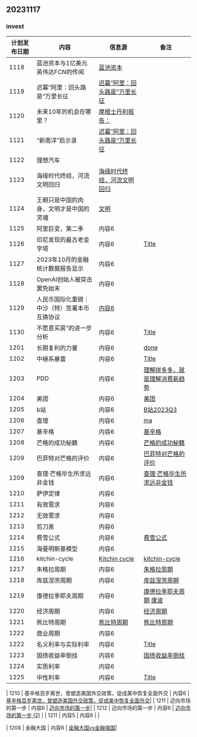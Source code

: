 ## 20231117

### invest
| 计划发布日期 | 内容 | 信息源 |备注|
|---------|---------|---------|-|
| 1118   | 蓝池资本与1亿美元英伟达FCN的传闻   | [蓝池资本](https://mp.weixin.qq.com/s/5_N--ARjuZznH7O41r7dMA)   | |
| 1119   | 迟暮”阿里：回头路是“万里长征   | [迟暮”阿里：回头路是“万里长征](https://mp.weixin.qq.com/s/a0_yXOOrpwYivWMzHc7rfw)   |  |
| 1120   | 未来10年的机会在哪里？   |  [摩根士丹利报告：](https://mp.weixin.qq.com/s/Vsyc4HOKO--bOpDrK_N7iQ) |  |
| 1121   | “新南洋”启示录   | [迟暮”阿里：回头路是“万里长征](https://mp.weixin.qq.com/s/a0_yXOOrpwYivWMzHc7rfw)   |  |
| 1122   |  理想汽车  |   |  |
| 1123   |  海缘时代终结，河流文明回归  | [海缘时代终结，河流文明回归](https://mp.weixin.qq.com/s/ucFXtNxXoLWa6lrOkLPDsA)  |  |
| 1124   | 王朝只是中国的肉身，文明才是中国的灵魂   | [文明](https://mp.weixin.qq.com/s/vCEnLX6s73-Qlgw7wWWe5g)   |  |
| 1125   | 阿里巨变，第二季   | 内容6   |  |
| 1126   | 印尼发现的最古老金字塔   | 内容6   | [Title](https://mp.weixin.qq.com/s/7injQMZGMOeamO7IrIuEzw) |
| 1127   | 2023年10月的金融统计数据报告显示   | 内容6   |  |
| 1128   | OpenAI创始人被突击罢免始末   | 内容6   |  |
| 1129   | 人民币国际化重磅｜中沙（特）签署本币互换协议   | [内容6](https://mp.weixin.qq.com/s/hZuNRVi1xP2D29F8Y_0cWg)   |  |
| 1130   | 不愿意买房”的进一步分析   | 内容6   |[Title](https://mp.weixin.qq.com/s/z40Ez1ikIbEcFnqa7nDm2w)  |
| 1201   | 长期复利的力量   | 内容6   |  [done](https://mp.weixin.qq.com/s/x65hOrM50XXVWyf2z3kdPA)|
| 1202   | 中植系暴雷   | 内容6   | [Title](https://36kr.com/p/2530673905246083) |
| 1203   | PDD  | 内容6   | [理解拼多多，就是理解消费新趋势](https://mp.weixin.qq.com/s/BnwQlAwp0on0xgkzs3fyfw) |
| 1204   | 美团  | 内容6   | [美团](https://mp.weixin.qq.com/s/8yLm6yO8N4p9a4oKd2vr_Q)|
| 1205   | b站  | 内容6   | [B站2023Q3](https://mp.weixin.qq.com/s/2sNxoN23TFbdLrChs4xL5g)|
| 1206   | 查理  | 内容6   | [ma](https://mp.weixin.qq.com/s/5TCfj2TwgaXNuN8xKcTb-A)|
| 1207   | 基辛格  | 内容6   | [基辛格](https://mp.weixin.qq.com/s/QJfjtY9sK-l-ukaBDz0heQ)|
| 1208   | 芒格的成功秘籍  | 内容6   | [芒格的成功秘籍](https://cn.wsj.com/articles/%E8%8A%92%E6%A0%BC%E7%9A%84%E6%88%90%E5%8A%9F%E7%A7%98%E7%B1%8D-47ecdf8e)|
| 1209   | 巴菲特对芒格的评价   | 内容6   |  [巴菲特对芒格的评价](https://www.wsj.com/finance/investing/warren-buffett-charlie-munger-berkshire-hathaway-85405dc9?mod=Searchresults_pos11&page=1)|
| 1209   | 查理·芒格毕生所求远非金钱  | 内容6   | [查理·芒格毕生所求远非金钱](https://cn.wsj.com/articles/%E6%9F%A5%E7%90%86-%E8%8A%92%E6%A0%BC%E6%AF%95%E7%94%9F%E6%89%80%E6%B1%82%E8%BF%9C%E9%9D%9E%E9%87%91%E9%92%B1-9fad4395)|
| 1210   | 萨伊定律   | 内容6   |  |
| 1211   | 有效需求   | 内容6   |  |
| 1212   | 无效需求   | 内容6   |  |
| 1213   | 剪刀差   | 内容6   |  |
| 1214   | 费雪公式   | 内容6   |[费雪公式](https://freedium.cfd/https://medium.com/ppio/how-the-fischer-equation-is-the-secret-behind-decentralized-storage-economics-a099ded68593)  |
| 1215   | 海曼明斯基模型   | 内容6   |  |
| 1216   | kitchin-cycle   | [Kitchin cycle](https://en.wikipedia.org/wiki/Kitchin_cycle)   | [kitchin-cycle](https://www.investing.com/analysis/kitchin-cycle-points-to-important-decline-238332) |
| 1217   | 朱格拉周期   | 内容6   | [朱格拉周期](https://en.wikipedia.org/wiki/Juglar_cycle) |
| 1218   | 库兹涅茨周期   | 内容6   | [库兹涅茨周期](https://zh.wikipedia.org/wiki/%E5%BA%93%E5%85%B9%E6%B6%85%E8%8C%A8%E5%91%A8%E6%9C%9F) |
| 1219   | 康德拉季耶夫周期   | 内容6   | [康德拉季耶夫周期](https://zhuanlan.zhihu.com/p/378708126) [康波](https://zhuanlan.zhihu.com/p/378708126) |
| 1220   | 经济周期   | 内容6   | [经济周期](https://zhuanlan.zhihu.com/p/378708126) |
| 1221   | 熊比特周期   | [熊比特周期](https://www.investopedia.com/terms/j/joseph-schumpeter.asp)   | [熊比特周期](https://zhuanlan.zhihu.com/p/554936477) |
| 1222   | 商业周期   | 内容6   |  |
| 1222   | 名义利率与实际利率   | 内容6   | [Title](https://www.investopedia.com/terms/n/nominalinterestrate.asp) |
| 1223   | 国债收益率倒挂  | 内容6   | [国债收益率倒挂](https://cn.wsj.com/amp/articles/%E7%BE%8E%E5%80%BA%E6%94%B6%E7%9B%8A%E7%8E%87%E6%9B%B2%E7%BA%BF%E8%B5%B0%E5%8A%BF%E7%BB%99%E7%BE%8E%E8%81%94%E5%82%A8%E5%B8%A6%E6%9D%A5%E9%9A%BE%E9%A2%98-21fb742f) |
| 1224   | 实质利率 | 内容6   | |
| 1225   | 中性利率   | 内容6   |[Title](https://www.investopedia.com/federal-funds-rate-7097323)  |



| 1210   | 基辛格百岁离世，曾塑造美国外交政策，促成美中恢复全面外交 | 内容6   | [基辛格百岁离世，曾塑造美国外交政策，促成美中恢复全面外交](https://cn.wsj.com/articles/%E7%BE%8E%E5%9B%BD%E5%89%8D%E5%9B%BD%E5%8A%A1%E5%8D%BF%E5%9F%BA%E8%BE%9B%E6%A0%BC%E5%8E%BB%E4%B8%96-%E7%BB%88%E5%B9%B4100%E5%B2%81-28664d4a)|
| 1211   |  迈向市场的第一步   | 内容6   |   [迈向市场的第一步](https://medium.com/@andrewjinkim1988/first-step-to-market-3400a5a9f62d)|
| 1212   |  迈向市场的第一步   | 内容6   | [迈向市场的第一步 (2)](https://freedium.cfd/5226f8b7d11f) |
| 1211   | 内容5   | 内容6   |  |

| 1208   | 金融大国 | 内容6   | [金融大国vs金融强国](https://mp.weixin.qq.com/s/G6h5i6QDYUTj-ADd2tY0lA)|




